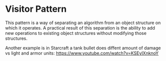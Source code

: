 ﻿Visitor Pattern
===============

This pattern is a way of separating an algorithm from an object structure on which it operates. A practical result of this separation is the ability to add new operations to existing object structures without modifying those structures.

Another example is in Starcraft a tank bullet does diffent amount of damage vs light and armor units: https://www.youtube.com/watch?v=KSEyIXnknoY